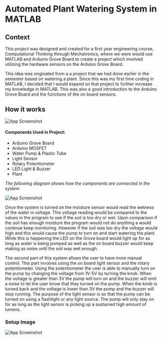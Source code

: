 # Automated Plant Watering System in MATLAB


## Context 

This project was designed and created for a first year engineering course, Computational Thinking through Mechatronics, where we were would use MATLAB and Arduino Grove Board to create a project which involved utilizing the hardware sensors on the Arduino Grove Board.

This idea was originated from a a project that we had done earlier in the semester based on watering a plant. Since this was my first time coding in MATLAB, I decided that I would expand on that project to further increase my knowledge in MATLAB. This was also a good introduction to the Arduino Grove Board and the functions of the on board sensors.

## How it works  

![App Screenshot](https://media.giphy.com/media/w6kq9zq2x0usB4EdO9/giphy.gif)

#### Components Used in Project: 

* Arduino Grove Board
* Arduino MOSFET
* Water Pump & Plastic Tube
* Light Sensor
* Rotary Potentiometer
* LED Light & Buzzer
* Plant

*The following diagram shows how the components are connected in the system*

![App Screenshot](https://i.imgur.com/qKzjl6S.png)

Once the system is turned on the moisture sensor would read the wetness of the water in voltage. This voltage reading would be compared to the values in the program to see if the soil is too dry or wet. Upon comparison if the soil has enough moisture the program would not do anything a would continue keep monitoring. However if the soil was too dry the voltage would high and this would cause the pump to turn on and start watering the plant. While this is happening the LED on the Grove board would light up for as long as water is being pumped as well as the on board buzzer would keep making as noise until the soil was wet enough.

The second part of this system allows the user to have more manual control. This part involves using the on board light sensor and the rotary potentiometer. Using the potentiometer the user is able to manually turn on the pump by changing the voltage from 1V-5V by turning the knob. When the voltage is greater than 3V the pump will turn on and the buzzer will emit a noise to let the user know that they turned on the pump. When the knob is turned back and the voltage is lower than 3V the pump and the buzzer will stop running. The purpose of the light sensor is so that the pump can be turned on using a flashlight or any light source. The pump will only stay on for as long as the light sensor is picking up a sustained high amount of lumens. 

### Setup Image

![App Screenshot](https://i.imgur.com/wnaGpqT.png)


